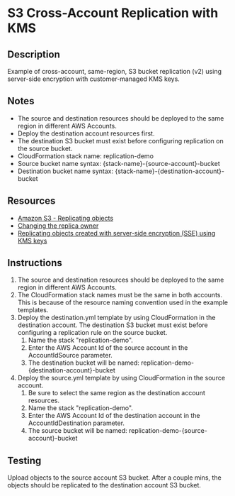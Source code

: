 # S3 Cross-Account Replication with KMS

## Description

Example of cross-account, same-region, S3 bucket replication (v2) using server-side encryption with customer-managed KMS keys.

## Notes

- The source and destination resources should be deployed to the same region in different AWS Accounts.
- Deploy the destination account resources first.
- The destination S3 bucket must exist before configuring replication on the source bucket.
- CloudFormation stack name: replication-demo
- Source bucket name syntax: {stack-name}-{source-account}-bucket
- Destination bucket name syntax: {stack-name}-{destination-account}-bucket

## Resources

- [Amazon S3 - Replicating objects](https://docs.aws.amazon.com/AmazonS3/latest/userguide/replication.html)
- [Changing the replica owner](https://docs.aws.amazon.com/AmazonS3/latest/userguide/replication-change-owner.html)
- [Replicating objects created with server-side encryption (SSE) using KMS keys](https://docs.aws.amazon.com/AmazonS3/latest/userguide/replication-config-for-kms-objects.html)

## Instructions

1. The source and destination resources should be deployed to the same region in different AWS Accounts.
1. The CloudFormation stack names must be the same in both accounts. This is because of the resource naming convention used in the example templates.
1. Deploy the destination.yml template by using CloudFormation in the destination account. The destination S3 bucket must exist before configuring a replication rule on the source bucket.
    1. Name the stack "replication-demo".
    1. Enter the AWS Account Id of the source account in the AccountIdSource parameter.
    1. The destination bucket will be named: replication-demo-{destination-account}-bucket
1. Deploy the source.yml template by using CloudFormation in the source account.
    1. Be sure to select the same region as the destination account resources.
    1. Name the stack "replication-demo".
    1. Enter the AWS Account Id of the destination account in the AccountIdDestination parameter.
    1. The source bucket will be named: replication-demo-{source-account}-bucket

## Testing

Upload objects to the source account S3 bucket. After a couple mins, the objects should be replicated to the destination account S3 bucket.